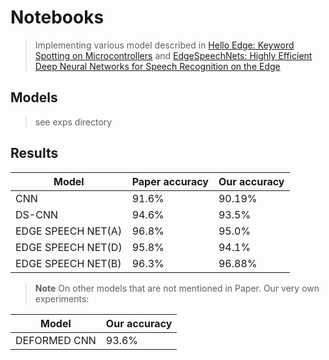 # Notebooks
> Implementing various model described in [Hello Edge: Keyword Spotting on Microcontrollers](https://arxiv.org/pdf/1711.07128.pdf) and [EdgeSpeechNets: Highly Efficient Deep Neural Networks for Speech Recognition on the Edge](https://arxiv.org/pdf/1810.08559.pdf)


## Models
> see exps directory

## Results

| Model | Paper accuracy  | Our accuracy |
|-------|-----------------|--------------|
| CNN   | 91.6%           | 90.19%       | 
| DS-CNN| 94.6%      | 93.5% |
| EDGE SPEECH NET(A) | 96.8%| 95.0% |
| EDGE SPEECH NET(D) | 95.8%| 94.1% |
| EDGE SPEECH NET(B) | 96.3%| 96.88% |


> **Note** On other models that are not mentioned in Paper. Our very own experiments:

| Model | Our accuracy |
|-------|-------------|
| DEFORMED CNN   | 93.6%|


